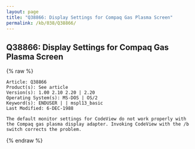 ```yaml
---
layout: page
title: "Q38866: Display Settings for Compaq Gas Plasma Screen"
permalink: /kb/038/Q38866/
---
```


## Q38866: Display Settings for Compaq Gas Plasma Screen

{% raw %}

	Article: Q38866
	Product(s): See article
	Version(s): 1.00 2.10 2.20 | 2.20
	Operating System(s): MS-DOS | OS/2
	Keyword(s): ENDUSER | | mspl13_basic
	Last Modified: 6-DEC-1988
	
	The default monitor settings for CodeView do not work properly with
	the Compaq gas plasma display adapter. Invoking CodeView with the /b
	switch corrects the problem.

{% endraw %}
